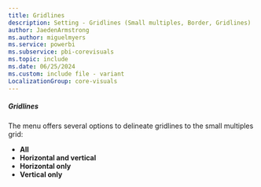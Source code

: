 ```yaml
---
title: Gridlines
description: Setting - Gridlines (Small multiples, Border, Gridlines)
author: JaedenArmstrong
ms.author: miguelmyers
ms.service: powerbi
ms.subservice: pbi-corevisuals
ms.topic: include
ms.date: 06/25/2024
ms.custom: include file - variant
LocalizationGroup: core-visuals
---
```

##### Gridlines

The menu offers several options to delineate gridlines to the small multiples grid:
- **All**
- **Horizontal and vertical**
- **Horizontal only**
- **Vertical only**
